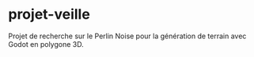 # projet-veille
Projet de recherche sur le Perlin Noise pour la génération de terrain avec Godot en polygone 3D.
